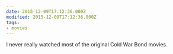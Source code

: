 ```yaml
---
date: 2015-12-09T17:12:36.000Z
modified: 2015-12-09T17:12:36.000Z
tags:
- movies
---
```


  I never really watched most of the original Cold War Bond movies.

